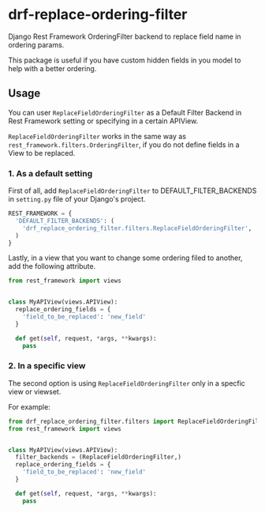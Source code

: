 # drf-replace-ordering-filter
Django Rest Framework OrderingFilter backend to replace field name in ordering params.

This package is useful if you have custom hidden fields in you model to help with a better ordering.

## Usage
You can user ```ReplaceFieldOrderingFilter``` as a Default Filter Backend in Rest Framework setting or specifying in a certain APIView.

```ReplaceFieldOrderingFilter``` works in the same way as ```rest_framework.filters.OrderingFilter```, if you do not define fields in a View to be replaced.


### 1. As a default setting
First of all, add ```ReplaceFieldOrderingFilter``` to DEFAULT_FILTER_BACKENDS in ```setting.py``` file of your Django's project.

``` python
REST_FRAMEWORK = {
  'DEFAULT_FILTER_BACKENDS': (
    'drf_replace_ordering_filter.filters.ReplaceFieldOrderingFilter',
  )
}
```

Lastly, in a view that you want to change some ordering filed to another, add the following attribute.

```python
from rest_framework import views


class MyAPIView(views.APIView):
  replace_ordering_fields = {
    'field_to_be_replaced': 'new_field'
  }

  def get(self, request, *args, **kwargs):
    pass
```

### 2. In a specific view
The second option is using ```ReplaceFieldOrderingFilter``` only in a specfic view or viewset.

For example:

```python
from drf_replace_ordering_filter.filters import ReplaceFieldOrderingFilter
from rest_framework import views


class MyAPIView(views.APIView):
  filter_backends = (ReplaceFieldOrderingFilter,)
  replace_ordering_fields = {
    'field_to_be_replaced': 'new_field'
  }

  def get(self, request, *args, **kwargs):
    pass
```
